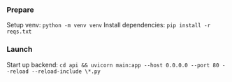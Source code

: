 ### Prepare

Setup venv: `python -m venv venv`
Install dependencies: `pip install -r reqs.txt`


### Launch

Start up backend: `cd api && uvicorn main:app --host 0.0.0.0 --port 80 --reload --reload-include \*.py`
